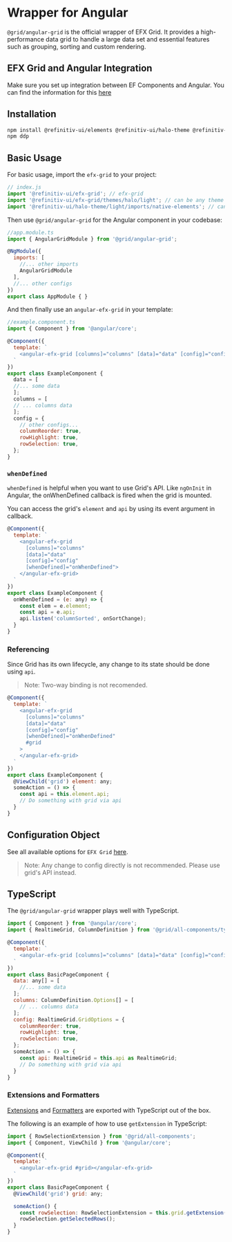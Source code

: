 # Wrapper for Angular

`@grid/angular-grid` is the official wrapper of EFX Grid. It provides a high-performance data grid to handle a large data set and essential features such as grouping, sorting and custom rendering.

## EFX Grid and Angular Integration

Make sure you set up integration between EF Components and Angular. You can find the information for this [here](https://cdn.ppe.refinitiv.com/public/apps/elf-docs/book/en/framework-integration/angular.html)

## Installation

```bash
npm install @refinitiv-ui/elements @refinitiv-ui/halo-theme @refinitiv-ui/efx-grid @grid/angular-grid
npm ddp
```

## Basic Usage

For basic usage, import the `efx-grid` to your project:

```js
// index.js
import '@refinitiv-ui/efx-grid'; // efx-grid
import '@refinitiv-ui/efx-grid/themes/halo/light'; // can be any theme
import '@refinitiv-ui/halo-theme/light/imports/native-elements'; // can be any theme
```

Then use `@grid/angular-grid` for the Angular component in your codebase:

```js
//app.module.ts
import { AngularGridModule } from '@grid/angular-grid';

@NgModule({
  imports: [
    //... other imports
    AngularGridModule
  ],
  //... other configs
})
export class AppModule { }
```

And then finally use an `angular-efx-grid` in your template:

```js
//example.component.ts
import { Component } from '@angular/core';

@Component({
  template: `
    <angular-efx-grid [columns]="columns" [data]="data" [config]="config"></angular-efx-grid>
  `
})
export class ExampleComponent {
  data = [
  //... some data
  ];
  columns = [
  // ... columns data
  ];
  config = {
    // other configs...
    columnReorder: true,
    rowHighlight: true,
    rowSelection: true,
  };
}
```

### `whenDefined`

`whenDefined` is helpful when you want to use Grid's API. Like `ngOnInit` in Angular, the onWhenDefined callback is fired when the grid is mounted.

You can access the grid's `element` and `api` by using its event argument in callback.

```js
@Component({
  template: `
    <angular-efx-grid
      [columns]="columns"
      [data]="data"
      [config]="config"
      [whenDefined]="onWhenDefined">
    </angular-efx-grid>
  `
})
export class ExampleComponent {
  onWhenDefined = (e: any) => {
    const elem = e.element;
    const api = e.api;
    api.listen('columnSorted', onSortChange);
  }
}
```

### Referencing

Since Grid has its own lifecycle, any change to its state should be done using `api`.

> Note: Two-way binding is not recomended.

```js
@Component({
  template: `
    <angular-efx-grid
      [columns]="columns"
      [data]="data"
      [config]="config"
      [whenDefined]="onWhenDefined"
      #grid
    >
    </angular-efx-grid>
  `
})
export class ExampleComponent {
  @ViewChild('grid') element: any;
  someAction = () => {
    const api = this.element.api;
    // Do something with grid via api
  }
}
```

## Configuration Object

See all available options for `EFX Grid` [here](../apis/composite_grid/tr.CompositeGrid.md).

> Note: Any change to config directly is not recommended. Please use grid's API instead.

## TypeScript

The `@grid/angular-grid` wrapper plays well with TypeScript.

```js
import { Component } from '@angular/core';
import { RealtimeGrid, ColumnDefinition } from '@grid/all-components/types';

@Component({
  template: `
    <angular-efx-grid [columns]="columns" [data]="data" [config]="config"></angular-efx-grid>
  `
})
export class BasicPageComponent {
  data: any[] = [
    //... some data
  ];
  columns: ColumnDefinition.Options[] = [
    // ... columns data
  ];
  config: RealtimeGrid.GridOptions = {
    columnReorder: true,
    rowHighlight: true,
    rowSelection: true,
  };
  someAction = () => {
    const api: RealtimeGrid = this.api as RealtimeGrid;
    // Do something with grid via api
  }
}
```

### Extensions and Formatters

[Extensions](../extensions/README.md) and [Formatters](../rendering/predefined-formatter.md) are exported with TypeScript out of the box.

The following is an example of how to use `getExtension` in TypeScript:

```js
import { RowSelectionExtension } from '@grid/all-components';
import { Component, ViewChild } from '@angular/core';

@Component({
  template: `
    <angular-efx-grid #grid></angular-efx-grid>
  `
})
export class BasicPageComponent {
  @ViewChild('grid') grid: any;

  someAction() {
    const rowSelection: RowSelectionExtension = this.grid.getExtension('RowSelection');
    rowSelection.getSelectedRows();
  }
}
```
